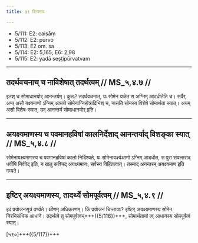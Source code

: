 ```yaml
---
title: ३९ टिप्पणयः

---
```

- 5/111: E2: caiṣāṃ
- 5/112: E2: pūrvo
- 5/113: E2 om. sa
- 5/114: E2: 5,165; E6: 2,98
- 5/115: E2: yadā seṣṭipūrvatvam

____________________________________________


## तदर्थवचनाच् च नाविशेषात् तदर्थत्वम् // MS_५,४.७ //

इतश् च सोमाधानयोर् आनन्तर्यम्। कुतः? तदर्थवचनात्, यः सोमेन यजेत स अग्निम् आदधीतेति च। सर्वैर् अप्य् असौ यक्ष्यमाणो ऽग्निम् आधत्ते सोमेनाग्निहोत्रादिभिश् च, नासति सोमस्य विशेषे सोमार्थता स्यात्। अयम् असौ विशेषः स्यात्, यद् आनन्तर्यं सोमाधानयोर् इति।


____________________________________________

## अयक्ष्यमाणस्य च पवमानहविषां कालनिर्देशाद् आनन्तर्याद् विशङ्का स्यात् // MS_५,४.८ //

सोमेनायक्ष्यमाणस्य च पवमानहविषां कालो निर्दिश्यते, यः सोमेनायक्ष्यंआणो ऽग्निम् आदधीत, स पुरा संवत्सराद् धवींषि निर्वपेद् इति, न खलु कश्चिद् अयक्ष्यमाणः, सर्वस्य विहितत्वात्। तस्माद् अनन्तरम् अयक्ष्यमाण इति गम्यते।


____________________________________________


## इष्टिर् अयक्ष्यमाणस्य, तादर्थ्ये सोमपूर्वत्वम् // MS_५,४.९ //

इदं प्रयोजनसूत्रं वर्ण्यते। क्षीणम् अधिकरणम्। किं प्रयोजनं चिन्तायाः? इष्टिर् अयक्ष्यमाणस्य सोमेन निरभिसंधिक आधाने। तदर्थत्वे तु सोमपूर्वत्वम्+++({5/116})+++, सोमार्थतायां त्व् आधानस्य सोमपूर्वत्वं स्यात्।

[५९०]+++({5/117})+++
